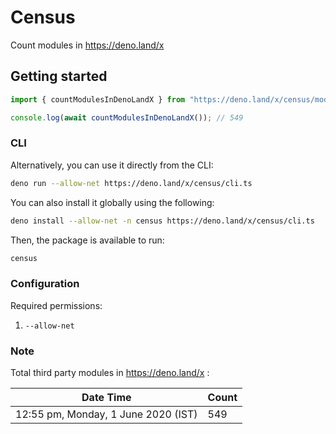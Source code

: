 # Census

Count modules in https://deno.land/x

## Getting started

```ts
import { countModulesInDenoLandX } from "https://deno.land/x/census/mod.ts";

console.log(await countModulesInDenoLandX()); // 549
```

### CLI

Alternatively, you can use it directly from the CLI:

```bash
deno run --allow-net https://deno.land/x/census/cli.ts
```

You can also install it globally using the following:

```bash
deno install --allow-net -n census https://deno.land/x/census/cli.ts
```

Then, the package is available to run:

```bash
census
```

### Configuration

Required permissions:

1. `--allow-net`


### Note
Total third party modules in https://deno.land/x :

Date Time | Count
------------ | -------------
12:55 pm, Monday, 1 June 2020 (IST) | 549